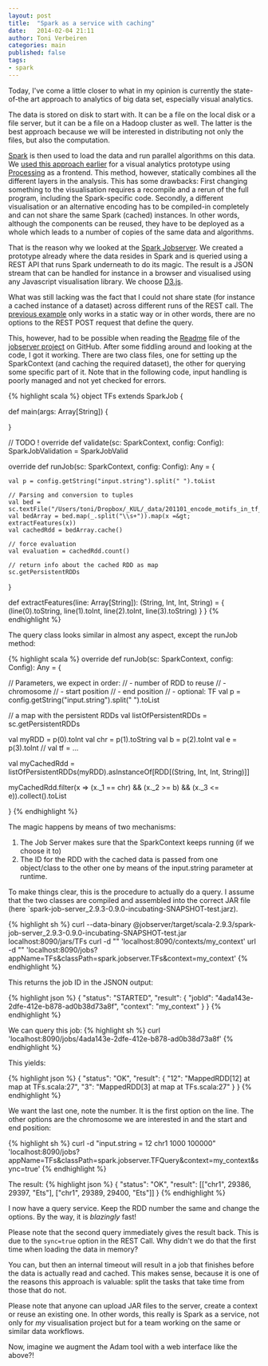 ```yaml
---
layout: post
title:  "Spark as a service with caching"
date:   2014-02-04 21:11
author: Toni Verbeiren
categories: main
published: false
tags:
- spark
---
```

Today, I've come a little closer to what in my opinion is currently the state-of-the art approach to analytics of big data set, especially visual analytics.

The data is stored on disk to start with. It can be a file on the local disk or a file server, but it can be a file on a Hadoop cluster as well. The latter is the best approach because we will be interested in distributing not only the files, but also the computation.

[Spark](http://homes.esat.kuleuven.be/~bioiuser/blog/?p=66) is then used to load the data and run parallel algorithms on this data. We [used this approach earlier](/2014/01/a-d3-visualization-from-spark-as-a-service) for a visual analytics prototype using [Processing](http://processing.org/) as a frontend. This method, however, statically combines all the different layers in the analysis. This has some drawbacks: First changing something to the visualisation requires a recompile and a rerun of the full program, including the Spark-specific code. Secondly, a different visualisation or an alternative encoding has to be compiled-in completely and can not share the same Spark (cached) instances. In other words, although the components can be reused, they have to be deployed as a whole which leads to a number of copies of the same data and algorithms.

That is the reason why we looked at the [Spark Jobserver](/2014/01/spark-as-a-service). We created a prototype already where the data resides in Spark and is queried using a REST API that runs Spark underneath to do its magic. The result is a JSON stream that can be handled for instance in a browser and visualised using any Javascript visualisation library. We choose [D3.js](http://d3js.org/).

What was still lacking was the fact that I could not share state (for instance a cached instance of a dataset) across different runs of the REST call. The [previous example](/2014/01/a-d3-visualization-from-spark-as-a-service) only works in a static way or in other words, there are no options to the REST POST request that define the query.

This, however, had to be possible when reading the [Readme](https://github.com/ooyala/incubator-spark/blob/jobserver-preview-2013-12/jobserver/README.md) file of the [jobserver project](https://github.com/ooyala/incubator-spark/tree/jobserver-preview-2013-12/jobserver/) on GitHub. After some fiddling around and looking at the code, I got it working. There are two class files, one for setting up the SparkContext (and caching the required dataset), the other for querying some specific part of it. Note that in the following code, input handling is poorly managed and not yet checked for errors.

{% highlight scala %}
object TFs extends SparkJob {

  def main(args: Array[String]) {

  }

  // TODO !
  override def validate(sc: SparkContext, config: Config): SparkJobValidation = SparkJobValid

  override def runJob(sc: SparkContext, config: Config): Any = {

    val p = config.getString("input.string").split(" ").toList

    // Parsing and conversion to tuples
    val bed = sc.textFile("/Users/toni/Dropbox/_KUL/_data/201101_encode_motifs_in_tf_peaks.bed")
    val bedArray = bed.map(_.split("\\s+")).map(x =&gt; extractFeatures(x))
    val cachedRdd = bedArray.cache()

    // force evaluation
    val evaluation = cachedRdd.count()

    // return info about the cached RDD as map
    sc.getPersistentRDDs

  }

  def extractFeatures(line: Array[String]): (String, Int, Int, String) = {
    (line(0).toString, line(1).toInt, line(2).toInt, line(3).toString)
  }
}
{% endhighlight %}

The query class looks similar in almost any aspect, except the runJob method:

{% highlight scala %}
override def runJob(sc: SparkContext, config: Config): Any = {

// Parameters, we expect in order:
// - number of RDD to reuse
// - chromosome
// - start position
// - end position
// - optional: TF
val p = config.getString("input.string").split(" ").toList

// a map with the persistent RDDs
val listOfPersistentRDDs = sc.getPersistentRDDs

val myRDD = p(0).toInt
val chr = p(1).toString
val b = p(2).toInt
val e = p(3).toInt
// val tf = ...

val myCachedRdd = listOfPersistentRDDs(myRDD).asInstanceOf[RDD[(String, Int, Int, String)]]

myCachedRdd.filter(x =&gt; (x._1 == chr) && (x._2 &gt;= b) && (x._3 &lt;= e)).collect().toList

}
{% endhighlight %}

The magic happens by means of two mechanisms:

  1. The Job Server makes sure that the SparkContext keeps running (if we choose it to)
  1. The ID for the RDD with the cached data is passed from one object/class to the other one by means of the input.string parameter at runtime.

To make things clear, this is the procedure to actually do a query. I assume that the two classes are compiled and assembled into the correct JAR file (here `spark-job-server_2.9.3-0.9.0-incubating-SNAPSHOT-test.jarz).

{% highlight sh %}
curl --data-binary @jobserver/target/scala-2.9.3/spark-job-server_2.9.3-0.9.0-incubating-SNAPSHOT-test.jar localhost:8090/jars/TFs
curl -d "" 'localhost:8090/contexts/my_context'
url -d "" 'localhost:8090/jobs?appName=TFs&classPath=spark.jobserver.TFs&context=my_context'
{% endhighlight %}

This returns the job ID in the JSNON output:

{% highlight json %}
{
  "status": "STARTED",
  "result": {
    "jobId": "4ada143e-2dfe-412e-b878-ad0b38d73a8f",
    "context": "my_context"
  }
}
{% endhighlight %}

We can query this job:
{% highlight sh %}
curl 'localhost:8090/jobs/4ada143e-2dfe-412e-b878-ad0b38d73a8f'
{% endhighlight %}

This yields:

{% highlight json %}
{
  "status": "OK",
  "result": {
    "12": "MappedRDD[12] at map at TFs.scala:27",
    "3": "MappedRDD[3] at map at TFs.scala:27"
  }
}
{% endhighlight %}

We want the last one, note the number. It is the first option on the line. The other options are the chromosome we are interested in and the start and end position:

{% highlight sh %}
curl -d "input.string = 12 chr1 1000 100000" 'localhost:8090/jobs?appName=TFs&classPath=spark.jobserver.TFQuery&context=my_context&sync=true'
{% endhighlight %}

The result:
{% highlight json %}
{
  "status": "OK",
  "result": [["chr1", 29386, 29397, "Ets"], ["chr1", 29389, 29400, "Ets"]]
}
{% endhighlight %}

I now have a query service. Keep the RDD number the same and change the options. By the way, it is *blazingly* fast!

Please note that the second query immediately gives the result back. This is due to the `sync=true` option in the REST Call. Why didn't we do that the first time when loading the data in memory?

You can, but then an internal timeout will result in a job that finishes before the data is actually read and cached. This makes sense, because it is one of the reasons this approach is valuable: split the tasks that take time from those that do not.

Please note that anyone can upload JAR files to the server, create a context or reuse an existing one. In other words, this really is Spark as a service, not only for *my* visualisation project but for a team working on the same or similar data workflows.

Now, imagine we augment the Adam tool with a web interface like the above?!      
